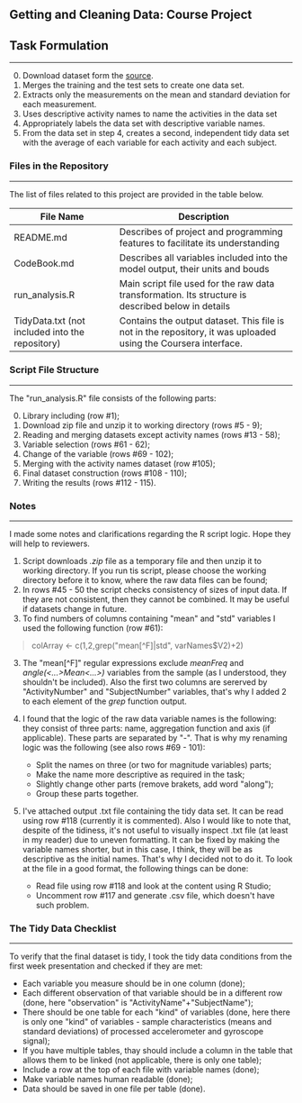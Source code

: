 ## Getting and Cleaning Data: Course Project
## Task Formulation
___

0. Download dataset form the [source](https://d396qusza40orc.cloudfront.net/getdata%2Fprojectfiles%2FUCI%20HAR%20Dataset.zip).
1. Merges the training and the test sets to create one data set.
2. Extracts only the measurements on the mean and standard deviation for each measurement.
3. Uses descriptive activity names to name the activities in the data set
4. Appropriately labels the data set with descriptive variable names.
5. From the data set in step 4, creates a second, independent tidy data set with the average of each variable for each activity and each subject.

### Files in the Repository
___

The list of files related to this project are provided in the table below.

| File Name         | Description                                                   |
|-------------------|---------------------------------------------------------------|
|README.md| Describes of project and programming features to facilitate its understanding|
|CodeBook.md| Describes all variables included into the model output, their units and bouds|
|run_analysis.R| Main script file used for the raw data transformation. Its structure is described below in details|
|TidyData.txt (not included into the repository)|Contains the output dataset. This file is not in the repository, it was uploaded using the Coursera interface.|

### Script File Structure
___

The "run_analysis.R" file consists of the following parts:

0. Library including (row #1);
1. Download zip file and unzip it to working directory (rows #5 - 9);
2. Reading and merging datasets except activity names (rows #13 - 58);
3. Variable selection (rows #61 - 62);
4. Change of the variable (rows #69 - 102);
5. Merging with the activity names dataset (row #105);
6. Final dataset construction (rows #108 - 110);
7. Writing the results (rows #112 - 115).

### Notes
___

I made some notes and clarifications regarding the R script logic. Hope they will help to reviewers.

1. Script downloads _.zip_ file as a temporary file and then unzip it to working directory. If you run tis script, please choose the working directory before it to know, where the raw data files can be found;
2. In rows #45 - 50 the script checks consistency of sizes of input data. If they are not consistent, then they cannot be combined. It may be useful if datasets change in future.
3. To find numbers of columns containing "mean" and "std" variables I used the following function (row #61):

>colArray <- c(1,2,grep("mean[^F]|std", varNames$V2)+2)

3. The "mean[^F]" regular expressions exclude _meanFreq_ and _angle(<...>Mean<...>)_ variables from the sample (as I understood, they shouldn't be included). Also the first two columns are sererved by "ActivityNumber" and "SubjectNumber" variables, that's why I added 2 to each element of the _grep_ function output.
4. I found that the logic of the raw data variable names is the following: they consist of three parts: name, aggregation function and axis (if applicable). These parts are separated by "-". That is why my renaming logic was the following (see also rows #69 - 101):

    + Split the names on three (or two for magnitude variables) parts;
    + Make the name more descriptive as required in the task;
    + Slightly change other parts (remove brakets, add word "along");
    + Group these parts together.

5. I've attached output .txt file containing the tidy data set. It can be read using row #118 (currently it is commented). Also I would like to note that, despite of the tidiness, it's not useful to visually inspect .txt file (at least in my reader) due to uneven formatting. It can be fixed by making the variable names shorter, but in this case, I think, they will be as descriptive as the initial names. That's why I decided not to do it. To look at the file in a good format, the following things can be done:
    
    + Read file using row #118 and look at the content using R Studio;
    + Uncomment row #117 and generate .csv file, which doesn't have such problem.
    
### The Tidy Data Checklist
___

To verify that the final dataset is tidy, I took the tidy data conditions from the first week presentation and checked if they are met:

* Each variable you measure should be in one column (done);
* Each different observation of that variable should be in a different row (done, here "observation" is "ActivityName"+"SubjectName");
* There should be one table for each "kind" of variables (done, here there is only one "kind" of variables - sample characteristics (means and standard deviations) of processed accelerometer and gyroscope signal);
* If you have multiple tables, thay should include a column in the table that allows them to be linked (not applicable, there is only one table);
* Include a row at the top of each file with variable names (done);
* Make variable names human readable (done);
* Data should be saved in one file per table (done).
